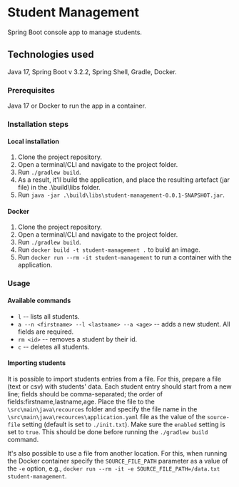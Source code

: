 # Student Management
Spring Boot console app to manage students.

## Technologies used
Java 17, Spring Boot v 3.2.2, Spring Shell, Gradle, Docker.

### Prerequisites
Java 17 or Docker to run the app in a container.

### Installation steps
#### Local installation
1. Clone the project repository.
2. Open a terminal/CLI and navigate to the project folder.
3. Run `./gradlew build`.
4. As a result, it'll build the application, and place the resulting artefact (jar file) in the .\build\libs folder.
5. Run `java -jar .\build\libs\student-management-0.0.1-SNAPSHOT.jar`.

#### Docker
1. Clone the project repository.
2. Open a terminal/CLI and navigate to the project folder.
3. Run `./gradlew build`.
4. Run `docker build -t student-management .` to build an image.
5. Run `docker run --rm -it student-management` to run a container with the application.

### Usage
#### Available commands
* `l` -- lists all students.
* `a --n <firstname> --l <lastname> --a <age>` -- adds a new student. All fields are required.
* `rm <id>` -- removes a student by their id.
* `c` -- deletes all students.

#### Importing students
It is possible to import students entries from a file. 
For this, prepare a file (text or csv) with students' data. Each student entry should start from a new line; 
fields should be comma-separated; the order of fields:firstname,lastname,age.
Place the file to the `\src\main\java\recources` folder and specify the file name in the 
`\src\main\java\recources\application.yaml` file as the value of the `source-file` setting (default is set to 
`./init.txt`). Make sure the `enabled` setting is set to `true`.
This should be done before running the `./gradlew build` command. 

It's also possible to use a file from another location. For this, when running the Docker container specify the 
`SOURCE_FILE_PATH` parameter as a value of the `-e` option, e.g.,
`docker run --rm -it -e SOURCE_FILE_PATH=/data.txt student-management`.
